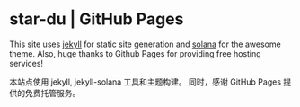 # star-du | GitHub Pages

This site uses [jekyll](https://jekyllrb.com/) for static site generation and [solana](https://github.com/rlue/jekyll-solana) for the awesome theme.
Also, huge thanks to Github Pages for providing free hosting services!

本站点使用 jekyll, jekyll-solana 工具和主题构建。
同时，感谢 GitHub Pages 提供的免费托管服务。
